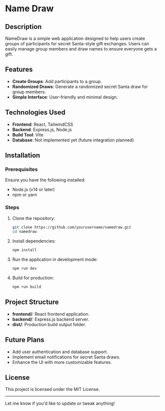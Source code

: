 # Name Draw

## Description
NameDraw is a simple web application designed to help users create groups of participants for secret Santa-style gift exchanges. Users can easily manage group members and draw names to ensure everyone gets a gift.

## Features
- **Create Groups**: Add participants to a group.
- **Randomized Draws**: Generate a randomized secret Santa draw for group members.
- **Simple Interface**: User-friendly and minimal design.

## Technologies Used
- **Frontend**: React, TailwindCSS
- **Backend**: Express.js, Node.js
- **Build Tool**: Vite
- **Database**: Not implemented yet (future integration planned)

## Installation

### Prerequisites
Ensure you have the following installed:
- Node.js (v14 or later)
- npm or yarn

### Steps
1. Clone the repository:
   ```bash
   git clone https://github.com/yourusername/namedraw.git
   cd namedraw
   ```
2. Install dependencies:
   ```bash
   npm install
   ```
3. Run the application in development mode:
   ```bash
   npm run dev
   ```
4. Build for production:
   ```bash
   npm run build
   ```

## Project Structure
- **frontend/**: React frontend application.
- **backend/**: Express.js backend server.
- **dist/**: Production build output folder.

## Future Plans
- Add user authentication and database support.
- Implement email notifications for secret Santa draws.
- Enhance the UI with more customizable features.

## License
This project is licensed under the MIT License.

--- 

Let me know if you'd like to update or tweak anything!